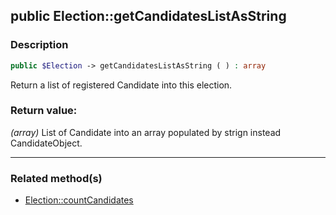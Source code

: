 ## public Election::getCandidatesListAsString

### Description    

```php
public $Election -> getCandidatesListAsString ( ) : array
```

Return a list of registered Candidate into this election.
    

### Return value:   

*(array)* List of Candidate into an array populated by strign instead CandidateObject.


---------------------------------------

### Related method(s)      

* [Election::countCandidates](../Election%20Class/public%20Election--countCandidates.md)    
